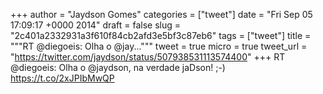 
+++
author = "Jaydson Gomes"
categories = ["tweet"]
date = "Fri Sep 05 17:09:17 +0000 2014"
draft = false
slug = "2c401a2332931a3f610f84cb2afd3e5bf3c87eb6"
tags = ["tweet"]
title = """RT @diegoeis: Olha o @jay..."""
tweet = true
micro = true
tweet_url = "https://twitter.com/jaydson/status/507938531113574400"
+++
RT @diegoeis: Olha o @jaydson, na verdade jaDson! ;-) https://t.co/2xJPIbMwQP
